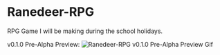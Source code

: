 # Ranedeer-RPG
RPG Game I will be making during the school holidays.

v0.1.0 Pre-Alpha Preview:
![Ranedeer-RPG v0.1.0 Pre-Alpha Preview Gif](https://imgur.com/a/6V4RhfA)

